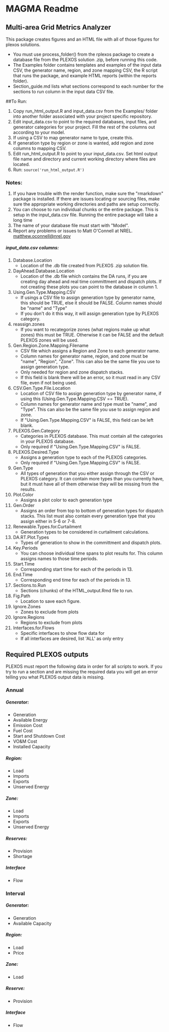 # MAGMA Readme
## Multi-area Grid Metrics Analyzer

This package creates figures and an HTML file with all of those figures for plexos solutions.
* You must use process_folder() from the rplexos package to create a database file from the PLEXOS solution .zip, before running this code.
* The Examples folder contains templates and examples of the input data CSV, the generator name, region, and zone mapping CSV, the R script that runs the package, and example HTML reports (within the reports folder).
* Section_guide.md lists what sections correspond to each number for the sections to run column in the input data CSV file.

##To Run:
1. Copy run_html_output.R and input_data.csv from the Examples/ folder into another folder associated with your project specific repository.
2. Edit input_data.csv to point to the required databases, input files, and generator categories for your project. Fill the rest of the columns out according to your model.
3. If using a CSV to map generator name to type, create this.
4. If generation type by region or zone is wanted, add region and zone columns to mapping CSV.
5. Edit run_html_output.R to point to your input_data.csv. Set html output file name and directory and current working directory where files are located.
6. Run: ```source('run_html_output.R')```

### Notes:
1. If you have trouble with the render function, make sure the "rmarkdown" package is installed. If there are issues locating or sourcing files, make sure the appropriate working directories and paths are setup correctly.
2. You can choose to run individual chunks or the entire package. This is setup in the input_data.csv file. Running the entire package will take a long time
3. The name of your database file must start with "Model".
4. Report any problems or issues to Matt O'Connell at NREL. matthew.oconnell@nrel.gov 

##### input_data.csv columns:
1. Database.Location
	+ Location of the .db file created from PLEXOS .zip solution file.
2. DayAhead.Database.Location
	+ Location of the .db file which contains the DA runs, if you are creating day ahead and real time committment and dispatch plots. If not creating these plots you can point to the database in column 1.
3. Using.Gen.Type.Mapping.CSV
	+ If usings a CSV file to assign generation type by generator name, this should be TRUE, else it should be FALSE. Column names should be "name" and "Type"
	+ If you don't do it this way, it will assign generation type by PLEXOS category.
4. reassign.zones
	+ If you want to recategorize zones (what regions make up what zones) this must be TRUE. Otherwise it can be FALSE and the default PLEXOS zones will be used. 
5. Gen.Region.Zone.Mapping.Filename
	+ CSV file which assigns a Region and Zone to each generator name. 
	+ Column names for generator name, region, and zone must be "name", "Region", "Zone". This can also be the same file you use to assign generation type.
	+ Only needed for region and zone dispatch stacks.
	+ If this field is blank there will be an error, so it must read in any CSV file, even if not being used.
6. CSV.Gen.Type.File.Location
	+ Location of CSV file to assign generation type by generator name, if using this (Using.Gen.Type.Mapping.CSV == TRUE).
	+ Column names for generator name and type must be "name", and "Type". This can also be the same file you use to assign region and zone.
	+ If "Using.Gen.Type.Mapping.CSV" is FALSE, this field can be left blank.
7. PLEXOS.Gen.Category
	+ Categories in PLEXOS database. This must contain all the categories in your PLEXOS database.
	+ Only required if "Using.Gen.Type.Mapping.CSV" is FALSE.
8. PLEXOS.Desired.Type	
	+ Assigns a generation type to each of the PLEXOS categories.
	+ Only required if "Using.Gen.Type.Mapping.CSV" is FALSE.
9. Gen.Type
	+ All types of generation that you either assign through the CSV or PLEXOS category. It can contain more types than you currently have, but it must have all of them otherwise they will be missing from the results.
10. Plot.Color
	+ Assigns a plot color to each generation type
11. Gen.Order
	+ Assigns an order from top to bottom of generation types for dispatch stacks. This list must also contain every generation type that you assign either in 5-6 or 7-8.
12. Renewable.Types.for.Curtailment
	+ Generation types to be considered in curtailment calculations.
13. DA.RT.Plot.Types
	+ Types of generation to show in the committment and dispatch plots.
14. Key.Periods
	+ You can choose individual time spans to plot results for. This column assigns names to those time periods.
15. Start.Time
	+ Corresponding start time for each of the periods in 13.
16. End.Time
	+ Corresponding end time for each of the periods in 13. 
17. Sections.to.Run
	+ Sections (chunks) of the HTML_output.Rmd file to run.
18. Fig.Path
	+ Location to save each figure.
19. Ignore.Zones
 	+ Zones to exclude from plots
20. Ignore.Regions
	+ Regions to exclude from plots
21. Interfaces.for.Flows
	+ Specific interfaces to show flow data for
	+ If all interfaces are desired, list 'ALL' as only entry


## Required PLEXOS outputs

PLEXOS must report the following data in order for all scripts to work. If you try to run a section and are missing the required data you will get an error telling you what PLEXOS output data is missing.

### Annual
##### Generator:
 + Generation
 + Available Energy
 + Emission Cost
 + Fuel Cost
 + Start and Shutdown Cost
 + VO&M Cost
 + Installed Capacity

##### Region:
 + Load
 + Imports
 + Exports
 + Unserved Energy

##### Zone:
 + Load
 + Imports
 + Exports
 + Unserved Energy

##### Reserves:
 + Provision
 + Shortage

##### Interface
 + Flow

### Interval
##### Generator:
 + Generation
 + Available Capacity

##### Region:
 + Load
 + Price

##### Zone:
 + Load
 
##### Reserve:
 + Provision

##### Interface
 + Flow
